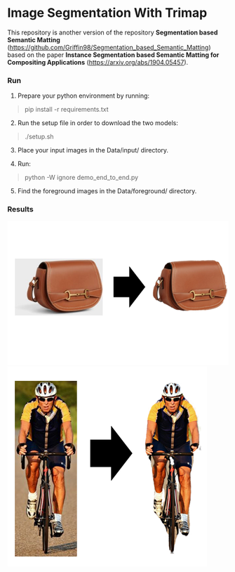 # Image Segmentation With Trimap

This repository is another version of the repository **Segmentation based Semantic Matting**
 (https://github.com/Griffin98/Segmentation_based_Semantic_Matting) based on the paper  **Instance Segmentation based Semantic Matting for Compositing Applications** (https://arxiv.org/abs/1904.05457).

### Run
1. Prepare your python environment by running:

> pip install -r requirements.txt

2. Run the setup file in order to download the two models:

> ./setup.sh

3. Place your input images in the Data/input/ directory.

4. Run:

> python -W ignore demo_end_to_end.py

5. Find the foreground images in the Data/foreground/ directory. 

### Results
<img src="https://github.com/p0ete/Image-Segmentation-With-Trimap/blob/master/results/sac.png" alt="alt text" >
<img src="https://github.com/p0ete/Image-Segmentation-With-Trimap/blob/master/results/velo.png" alt="alt text">
